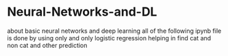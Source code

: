 # Neural-Networks-and-DL
about basic neural networks and  deep learning
all of the following ipynb file is done by using only and only logistic regression
helping in find cat and non cat and other prediction
